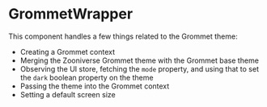 # GrommetWrapper

This component handles a few things related to the Grommet theme:

- Creating a Grommet context
- Merging the Zooniverse Grommet theme with the Grommet base theme
- Observing the UI store, fetching the `mode` property, and using that to set the `dark` boolean property on the theme
- Passing the theme into the Grommet context
- Setting a default screen size
